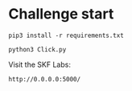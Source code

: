 # Challenge start

```
pip3 install -r requirements.txt
```

```
python3 Click.py
```

Visit the SKF Labs:
```
http://0.0.0.0:5000/
```

